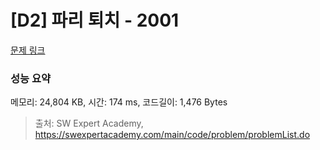 # [D2] 파리 퇴치 - 2001 

[문제 링크](https://swexpertacademy.com/main/code/problem/problemDetail.do?contestProbId=AV5PzOCKAigDFAUq) 

### 성능 요약

메모리: 24,804 KB, 시간: 174 ms, 코드길이: 1,476 Bytes



> 출처: SW Expert Academy, https://swexpertacademy.com/main/code/problem/problemList.do